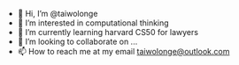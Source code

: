 - 👋 Hi, I’m @taiwolonge
- 👀 I’m interested in computational thinking
- 🌱 I’m currently learning harvard CS50 for lawyers
- 💞️ I’m looking to collaborate on ...
- 📫 How to reach me at my email taiwolonge@outlook.com

<!---
taiwolonge/taiwolonge is a ✨ special ✨ repository because its `README.md` (this file) appears on your GitHub profile.
You can click the Preview link to take a look at your changes.
--->
